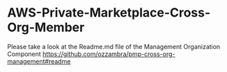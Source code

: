 # AWS-Private-Marketplace-Cross-Org-Member

Please take a look at the Readme.md file of the Management Organization Component
<https://github.com/ozzambra/pmp-cross-org-management#readme>
